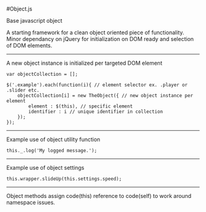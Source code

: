 #Object.js

Base javascript object

A starting framework for a clean object oriented piece of functionality. Minor dependancy on jQuery for initialization on DOM ready and selection of DOM elements.

--------------------------

A new object instance is initialized per targeted DOM element

	var objectCollection = [];

	$('.example').each(function(i){ // element selector ex. .player or .slider etc.
		objectCollection[i] = new TheObject({ // new object instance per element
			element : $(this), // specific element 
			identifier : i // unique identifier in collection
		});
	});

--------------------------

Example use of object utility function

	this._.log('My logged message.');

--------------------------

Example use of object settings

	this.wrapper.slideUp(this.settings.speed);

--------------------------

Object methods assign code(this) reference to code(self) to work around namespace issues.